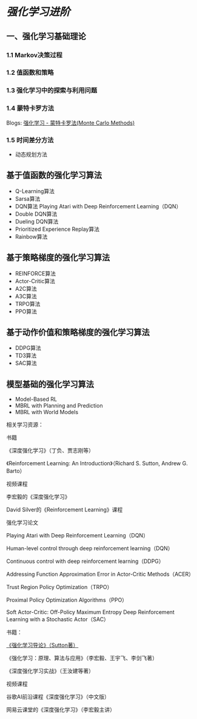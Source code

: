 # ***强化学习进阶***
## 一、强化学习基础理论
### 1.1 Markov决策过程

### 1.2 值函数和策略

### 1.3 强化学习中的探索与利用问题

### 1.4 蒙特卡罗方法
  Blogs: [强化学习 - 蒙特卡罗法(Monte Carlo Methods)](https://zhuanlan.zhihu.com/p/72715842)
### 1.5 时间差分方法

* 动态规划方法
## 基于值函数的强化学习算法
* Q-Learning算法
* Sarsa算法
* DQN算法 Playing Atari with Deep Reinforcement Learning（DQN）
* Double DQN算法
* Dueling DQN算法
* Prioritized Experience Replay算法
* Rainbow算法
## 基于策略梯度的强化学习算法
* REINFORCE算法
* Actor-Critic算法
* A2C算法
* A3C算法
* TRPO算法
* PPO算法
## 基于动作价值和策略梯度的强化学习算法
* DDPG算法
* TD3算法
* SAC算法
## 模型基础的强化学习算法
* Model-Based RL
* MBRL with Planning and Prediction
* MBRL with World Models

相关学习资源：

书籍

《深度强化学习》（丁负、贾志刚等）

《Reinforcement Learning: An Introduction》（Richard S. Sutton, Andrew G. Barto）

视频课程

李宏毅的《深度强化学习》

David Silver的《Reinforcement Learning》课程

强化学习论文

Playing Atari with Deep Reinforcement Learning（DQN）

Human-level control through deep reinforcement learning（DQN）

Continuous control with deep reinforcement learning（DDPG）

Addressing Function Approximation Error in Actor-Critic Methods（ACER）

Trust Region Policy Optimization（TRPO）

Proximal Policy Optimization Algorithms（PPO）

Soft Actor-Critic: Off-Policy Maximum Entropy Deep Reinforcement Learning with a Stochastic Actor（SAC）


书籍：

[《强化学习导论》（Sutton著）](https://rl.qiwihui.com/zh_CN/latest/)

《强化学习：原理、算法与应用》（李宏毅、王宇飞、李剑飞著）

《深度强化学习实战》（王汝建等著）

视频课程

谷歌AI前沿课程《深度强化学习》（中文版）

网易云课堂的《深度强化学习》（李宏毅主讲）
